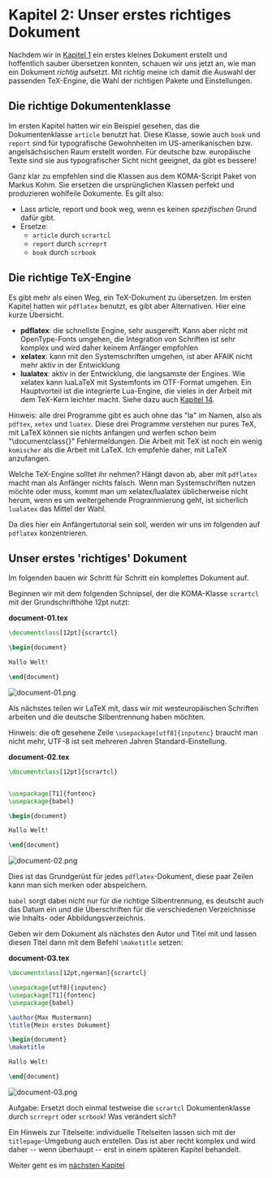 # Kapitel 2: Unser erstes richtiges Dokument

Nachdem wir in [Kapitel 1](Readme.md) ein erstes kleines Dokument erstellt und hoffentlich sauber übersetzen konnten, schauen wir uns jetzt an, wie man ein Dokument _richtig_ aufsetzt. Mit _richtig_ meine ich damit die Auswahl der passenden TeX-Engine, die Wahl der richtigen Pakete und Einstellungen.

## Die richtige Dokumentenklasse

Im ersten Kapitel hatten wir ein Beispiel gesehen, das die Dokumentenklasse `article` benutzt hat. Diese Klasse, sowie auch `book` und `report` sind für typografische Gewohnheiten im US-amerikanischen bzw. angelsächsischen Raum erstellt worden. Für deutsche bzw. europäische Texte sind sie aus typografischer Sicht nicht geeignet, da gibt es bessere!

Ganz klar zu empfehlen sind die Klassen aus dem KOMA-Script Paket von Markus Kohm. Sie ersetzen die ursprünglichen Klassen perfekt und produzieren wohlfeile Dokumente. Es gilt also:

* Lass article, report und book weg, wenn es keinen _spezifischen_ Grund dafür gibt.
* Ersetze:
	* `article` durch `scrartcl`
	* `report` durch  `scrreprt`
	* `book` durch `scrbook`

## Die richtige TeX-Engine

Es gibt mehr als einen Weg, ein TeX-Dokument zu übersetzen. Im ersten Kapitel hatten wir  `pdflatex` benutzt, es gibt aber Alternativen. Hier eine kurze Übersicht.

* **pdflatex**: die schnellste Engine, sehr ausgereift. Kann aber nicht mit OpenType-Fonts umgehen, die Integration von Schriften ist sehr komplex und wird daher keinem Anfänger empfohlen
* **xelatex**: kann mit den Systemschriften umgehen, ist aber AFAIK nicht mehr aktiv in der Entwicklung
* **lualatex**: aktiv in der Entwicklung, die langsamste der Engines. Wie xelatex kann luaLaTeX mit Systemfonts im OTF-Format umgehen. Ein Hauptvorteil ist die integrierte Lua-Engine, die vieles in der Arbeit mit dem TeX-Kern leichter macht. Siehe dazu auch [Kapitel 14](Kapitel14.md).

Hinweis: alle drei Programme gibt es auch ohne das "la" im Namen, also als `pdftex`, `xetex` und `luatex`. Diese drei Programme verstehen nur pures TeX, mit LaTeX können sie nichts anfangen und werfen schon beim "\documentclass{}" Fehlermeldungen. Die Arbeit mit TeX ist noch ein wenig `komischer` als die Arbeit mit LaTeX. Ich empfehle daher, mit LaTeX anzufangen.

Welche TeX-Engine solltet ihr nehmen? Hängt davon ab, aber mit `pdflatex` macht man als Anfänger nichts falsch. Wenn man Systemschriften nutzen möchte oder muss, kommt man um xelatex/lualatex üblicherweise nicht herum, wenn es um weitergehende Programmierung geht, ist sicherlich `lualatex` das Mittel der Wahl.

Da dies hier ein Anfängertutorial sein soll, werden wir uns im folgenden auf `pdflatex` konzentrieren. 

## Unser erstes 'richtiges' Dokument

Im folgenden bauen wir Schritt für Schritt ein komplettes Dokument auf.

Beginnen wir mit dem folgenden Schnipsel, der die KOMA-Klasse `scrartcl` mit der Grundschrifthöhe 12pt nutzt:

**document-01.tex**

```latex
\documentclass[12pt]{scrartcl}

\begin{document}

Hallo Welt!

\end{document}
```

![document-01.png](./code/document-01.png)

Als nächstes teilen wir LaTeX mit, dass wir mit westeuropäischen Schriften arbeiten und die deutsche Silbentrennung haben möchten. 

Hinweis: die oft gesehene Zeile ``\usepackage[utf8]{inputenc}`` braucht man nicht mehr, UTF-8 ist seit mehreren Jahren Standard-Einstellung.

**document-02.tex**

```latex
\documentclass[12pt]{scrartcl}


\usepackage[T1]{fontenc}
\usepackage{babel}

\begin{document}

Hallo Welt!

\end{document}
```

![document-02.png](./code/document-02.png)

Dies ist das Grundgerüst für jedes `pdflatex`-Dokument, diese paar Zeilen kann man sich merken oder abspeichern. 

`babel` sorgt dabei nicht nur für die richtige Silbentrennung, es deutscht auch das Datum ein und die Überschriften für die verschiedenen Verzeichnisse wie Inhalts- oder Abbildungsverzeichnis.

Geben wir dem Dokument als nächstes den Autor und Titel mit und lassen diesen Titel dann mit dem Befehl `\maketitle` setzen:

**document-03.tex**

```latex
\documentclass[12pt,ngerman]{scrartcl}

\usepackage[utf8]{inputenc}
\usepackage[T1]{fontenc}
\usepackage{babel}

\author{Max Mustermann}
\title{Mein erstes Dokument}

\begin{document}
\maketitle

Hallo Welt!

\end{document}
```

![document-03.png](./code/document-03.png)

Aufgabe: Ersetzt doch einmal testweise die `scrartcl` Dokumentenklasse durch `scrreprt` oder `scrbook`! Was verändert sich?

Ein Hinweis zur Titelseite: individuelle Titelseiten lassen sich mit der `titlepage`-Umgebung auch erstellen. Das ist aber recht komplex und wird daher -- wenn überhaupt -- erst in einem späteren Kapitel behandelt.

Weiter geht es im [nächsten Kapitel](Kapitel3.md)
